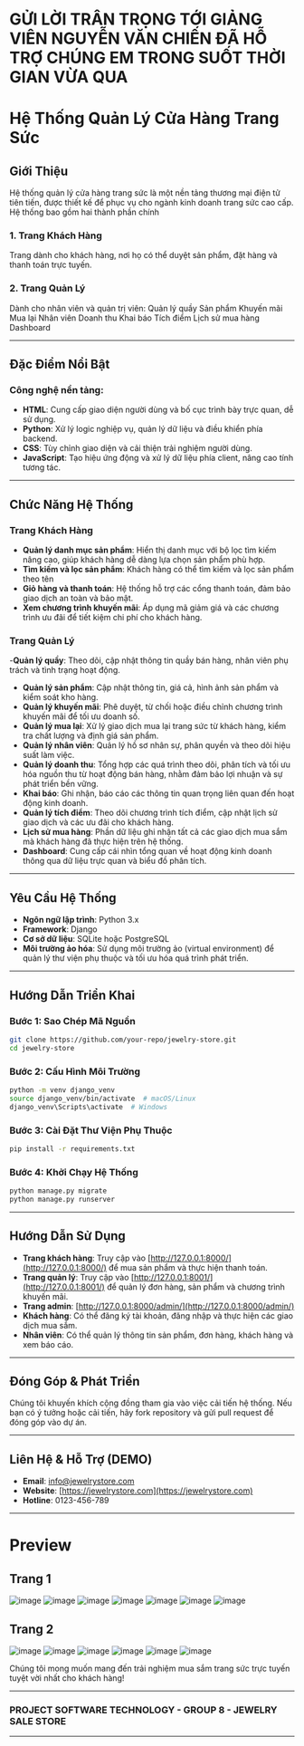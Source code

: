 # GỬI LỜI TRÂN TRỌNG TỚI GIẢNG VIÊN NGUYỄN VĂN CHIẾN ĐÃ HỖ TRỢ CHÚNG EM TRONG SUỐT THỜI GIAN VỪA QUA

# **Hệ Thống Quản Lý Cửa Hàng Trang Sức**

## **Giới Thiệu**

Hệ thống quản lý cửa hàng trang sức là một nền tảng thương mại điện tử tiên tiến, được thiết kế để phục vụ cho ngành kinh doanh trang sức cao cấp. Hệ thống bao gồm hai thành phần chính

### **1. Trang Khách Hàng**
Trang dành cho khách hàng, nơi họ có thể duyệt sản phẩm, đặt hàng và thanh toán trực tuyến.

### **2. Trang Quản Lý**

Dành cho nhân viên và quản trị viên:
Quản lý quầy
Sản phẩm
Khuyến mãi
Mua lại
Nhân viên
Doanh thu
Khai báo
Tích điểm
Lịch sử mua hàng
Dashboard

---

## **Đặc Điểm Nổi Bật**

### **Công nghệ nền tảng:**

- **HTML**: Cung cấp giao diện người dùng và bố cục trình bày trực quan, dễ sử dụng.
- **Python**: Xử lý logic nghiệp vụ, quản lý dữ liệu và điều khiển phía backend.
- **CSS**: Tùy chỉnh giao diện và cải thiện trải nghiệm người dùng.
- **JavaScript**: Tạo hiệu ứng động và xử lý dữ liệu phía client, nâng cao tính tương tác.

---

## **Chức Năng Hệ Thống**

### **Trang Khách Hàng**

- **Quản lý danh mục sản phẩm**: Hiển thị danh mục với bộ lọc tìm kiếm nâng cao, giúp khách hàng dễ dàng lựa chọn sản phẩm phù hợp.
- **Tìm kiếm và lọc sản phẩm**: Khách hàng có thể tìm kiếm và lọc sản phẩm theo tên
- **Giỏ hàng và thanh toán**: Hệ thống hỗ trợ các cổng thanh toán, đảm bảo giao dịch an toàn và bảo mật.
- **Xem chương trình khuyến mãi**: Áp dụng mã giảm giá và các chương trình ưu đãi để tiết kiệm chi phí cho khách hàng.

### **Trang Quản Lý**

 -**Quản lý quầy**: Theo dõi, cập nhật thông tin quầy bán hàng, nhân viên phụ trách và tình trạng hoạt động.
- **Quản lý sản phẩm**: Cập nhật thông tin, giá cả, hình ảnh sản phẩm và kiểm soát kho hàng.
- **Quản lý khuyến mãi**: Phê duyệt, từ chối hoặc điều chỉnh chương trình khuyến mãi để tối ưu doanh số.
- **Quản lý mua lại**: Xử lý giao dịch mua lại trang sức từ khách hàng, kiểm tra chất lượng và định giá sản phẩm.
- **Quản lý nhân viên**: Quản lý hồ sơ nhân sự, phân quyền và theo dõi hiệu suất làm việc.
- **Quản lý doanh thu**: Tổng hợp các quá trình theo dõi, phân tích và tối ưu hóa nguồn thu từ hoạt động bán hàng, nhằm đảm bảo lợi nhuận và sự phát triển bền vững.
- **Khai báo**: Ghi nhận, báo cáo các thông tin quan trọng liên quan đến hoạt động kinh doanh.
- **Quản lý tích điểm**: Theo dõi chương trình tích điểm, cập nhật lịch sử giao dịch và các ưu đãi cho khách hàng.
- **Lịch sử mua hàng**: Phần dữ liệu ghi nhận tất cả các giao dịch mua sắm mà khách hàng đã thực hiện trên hệ thống.
- **Dashboard**: Cung cấp cái nhìn tổng quan về hoạt động kinh doanh thông qua dữ liệu trực quan và biểu đồ phân tích.

---

## **Yêu Cầu Hệ Thống**

- **Ngôn ngữ lập trình**: Python 3.x
- **Framework**: Django
- **Cơ sở dữ liệu**: SQLite hoặc PostgreSQL
- **Môi trường ảo hóa**: Sử dụng môi trường ảo (virtual environment) để quản lý thư viện phụ thuộc và tối ưu hóa quá trình phát triển.

---

## **Hướng Dẫn Triển Khai**

### **Bước 1**: Sao Chép Mã Nguồn
```bash
git clone https://github.com/your-repo/jewelry-store.git
cd jewelry-store
```

### **Bước 2**: Cấu Hình Môi Trường
```bash
python -m venv django_venv
source django_venv/bin/activate  # macOS/Linux
django_venv\Scripts\activate  # Windows
```

### **Bước 3**: Cài Đặt Thư Viện Phụ Thuộc
```bash
pip install -r requirements.txt
```

### **Bước 4**: Khởi Chạy Hệ Thống
```bash
python manage.py migrate
python manage.py runserver
```

---

## **Hướng Dẫn Sử Dụng**

- **Trang khách hàng**: Truy cập vào [http://127.0.0.1:8000/](http://127.0.0.1:8000/) để mua sản phẩm và thực hiện thanh toán.
- **Trang quản lý**: Truy cập vào [http://127.0.0.1:8001/](http://127.0.0.1:8001/) để quản lý đơn hàng, sản phẩm và chương trình khuyến mãi.
- **Trang admin**: [http://127.0.0.1:8000/admin/](http://127.0.0.1:8000/admin/) 
- **Khách hàng**: Có thể đăng ký tài khoản, đăng nhập và thực hiện các giao dịch mua sắm.
- **Nhân viên**: Có thể quản lý thông tin sản phẩm, đơn hàng, khách hàng và xem báo cáo.

---

## **Đóng Góp & Phát Triển**

Chúng tôi khuyến khích cộng đồng tham gia vào việc cải tiến hệ thống. Nếu bạn có ý tưởng hoặc cải tiến, hãy fork repository và gửi pull request để đóng góp vào dự án.

---

## **Liên Hệ & Hỗ Trợ (DEMO)**

- **Email**: info@jewelrystore.com
- **Website**: [https://jewelrystore.com](https://jewelrystore.com)
- **Hotline**: 0123-456-789

---
# Preview
## Trang 1
![image](https://github.com/user-attachments/assets/a3929e62-a23f-4b74-b93b-9a9318e0481b)
![image](https://github.com/user-attachments/assets/7d265c69-4f56-4a66-919b-0e94fbca1a9e)
![image](https://github.com/user-attachments/assets/dbcf500e-efb1-4089-a16a-3a2a61e0c473)
![image](https://github.com/user-attachments/assets/cd5b4303-f1c2-4174-b89c-cd736e0394ba)
![image](https://github.com/user-attachments/assets/4757d6dd-709b-46a4-8087-8e6b2bca6787)
![image](https://github.com/user-attachments/assets/fa52bfdf-e37f-4727-b707-349e8dd6f2ae)
![image](https://github.com/user-attachments/assets/a290e48c-e09b-467e-8284-26cdf3e6d143)
## Trang 2
![image](https://github.com/user-attachments/assets/ae943aeb-3d6d-4aa7-a8e9-a79e09e51ebb)
![image](https://github.com/user-attachments/assets/5eacade7-68f3-4cf1-a7d8-8921295e41ef)
![image](https://github.com/user-attachments/assets/fc9e4552-bf51-45ff-90a6-bcd46b203ec4)
![image](https://github.com/user-attachments/assets/f4a7709f-cc53-43f4-9c88-b173bbc6ef78)
![image](https://github.com/user-attachments/assets/31bcef77-7d8b-4f20-98d7-a85eacb6bc9e)
![image](https://github.com/user-attachments/assets/3e28899c-75c4-46a1-8a3b-6ffbac2f1f1b)



Chúng tôi mong muốn mang đến trải nghiệm mua sắm trang sức trực tuyến tuyệt vời nhất cho khách hàng!

---

### **PROJECT SOFTWARE TECHNOLOGY - GROUP 8 - JEWELRY SALE STORE**

---

